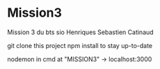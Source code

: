 # Mission3
Mission 3 du bts sio Henriques Sebastien Catinaud

git clone this project
npm install to stay up-to-date

nodemon in cmd at "MISSION3"
-> localhost:3000
